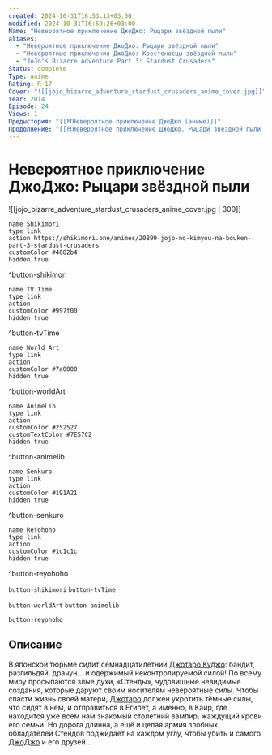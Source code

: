 ```yaml
---
created: 2024-10-31T16:53:13+03:00
modified: 2024-10-31T16:59:26+03:00
Name: "Невероятное приключение ДжоДжо: Рыцари звёздной пыли"
aliases:
  - "Невероятное приключение ДжоДжо: Рыцари звёздной пыли"
  - "Невероятные приключения ДжоДжо: Крестоносцы звёздной пыли"
  - "JoJo's Bizarre Adventure Part 3: Stardust Crusaders"
Status: complete
Type: anime
Rating: R-17
Cover: "![[jojo_bizarre_adventure_stardust_crusaders_anime_cover.jpg]]"
Year: 2014
Episode: 24
Views: 1
Предыстория: "[[⛩️Невероятное приключение ДжоДжо (аниме)]]"
Продолжение: "[[⛩️Невероятное приключение ДжоДжо. Рыцари звездной пыли 2 (аниме)]]"
---
```


# Невероятное приключение ДжоДжо: Рыцари звёздной пыли

![[jojo_bizarre_adventure_stardust_crusaders_anime_cover.jpg | 300]]

```button
name Shikimori
type link
action https://shikimori.one/animes/20899-jojo-no-kimyou-na-bouken-part-3-stardust-crusaders
customColor #4682b4
hidden true
```
^button-shikimori

```button
name TV Time
type link
action 
customColor #997f00
hidden true
```
^button-tvTime

```button
name World Art
type link
action 
customColor #7a0000
hidden true
```
^button-worldArt

```button
name AnimeLib
type link
action 
customColor #252527
customTextColor #7E57C2
hidden true
```
^button-animelib

```button
name Senkuro
type link
action 
customColor #191A21
hidden true
```
^button-senkuro

```button
name ReYohoho
type link
action 
customColor #1c1c1c
hidden true
```
^button-reyohoho



`button-shikimori` `button-tvTime`

`button-worldArt` `button-animelib`

`button-reyohoho`

## Описание

В японской тюрьме сидит семнадцатилетний [Джотаро Куджо](https://shikimori.one/characters/4003-joutarou-kuujou): бандит, разгильдяй, драчун... и одержимый неконтролируемой силой! По всему миру просыпаются злые духи, «Стенды», чудовищные невидимые создания, которые даруют своим носителям невероятные силы. Чтобы спасти жизнь своей матери, [Джотаро](https://shikimori.one/characters/4003-joutarou-kuujou) должен укротить тёмные силы, что сидят в нём, и отправиться в Египет, а именно, в Каир, где находится уже всем нам знакомый столетний вампир, жаждущий крови его семьи. Но дорога длинна, а ещё и целая армия злобных обладателей Стендов поджидает на каждом углу, чтобы убить и самого [ДжоДжо](https://shikimori.one/characters/4003-joutarou-kuujou) и его друзей...
